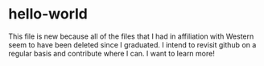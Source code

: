 # hello-world

This file is new because all of the files that I had in affiliation with Western seem to have been deleted since I graduated.
I intend to revisit github on a regular basis and contribute where I can. I want to learn more!
